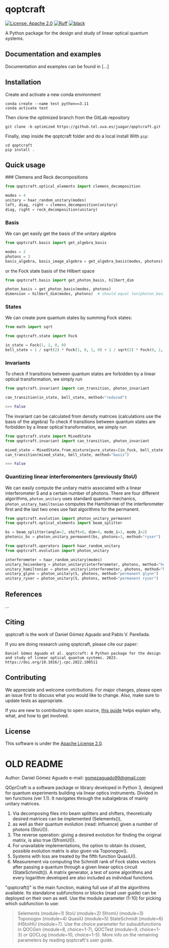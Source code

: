 # qoptcraft

[![License: Apache 2.0](https://img.shields.io/github/license/saltstack/salt)](https://www.apache.org/licenses/LICENSE-2.0)
[![Ruff](https://img.shields.io/endpoint?url=https://raw.githubusercontent.com/charliermarsh/ruff/main/assets/badge/v1.json)](https://github.com/charliermarsh/ruff)
[![black](https://img.shields.io/badge/code%20style-black-black)](https://github.com/psf/black)


A Python package for the design and study of linear optical quantum systems.

## Documentation and examples
Documentation and examples can be found in [...] 

## Installation
Create and activate a new conda environment
```console
conda create --name test python==3.11
conda activate test
```
Then clone the optimized branch from the GitLab repository
```console
git clone -b optimized https://github.tel.uva.es/juagar/qoptcraft.git
```
Finally, step inside the qoptcraft folder and do a local install
With `pip`:
```console
cd qoptcraft
pip install .
```

## Quick usage

### Clemens and Reck decompositions


```python
from qoptcraft.optical_elements import clemens_decomposition

modes = 4
unitary = haar_random_unitary(modes)
left, diag, right = clemens_decomposition(unitary)
diag, right = reck_decomposition(unitary)
```


### Basis

We can get easily get the basis of the unitary algebra
```python
from qoptcraft.basis import get_algebra_basis

modes = 2
photons = 3
basis_algebra, basis_image_algebra = get_algebra_basis(modes, photons)
```

or the Fock state basis of the Hilbert space
```python
from qoptcraft.basis import get_photon_basis, hilbert_dim

photon_basis = get_photon_basis(modes, photons)
dimension = hilbert_dim(modes, photons)  # should equal len(photon_basis)
```

### States

We can create pure quantum states by summing Fock states:
```python
from math import sqrt

from qoptcraft.state import Fock

in_state = Fock(1, 1, 0, 0)
bell_state = 1 / sqrt(2) * Fock(1, 0, 1, 0) + 1 / sqrt(2) * Fock(0, 1, 0, 1)
```

### Invariants

To check if transitions between quantum states are forbidden by a linear optical transformation, we simply run
```python
from qoptcraft.invariant import can_transition, photon_invariant

can_transition(in_state, bell_state, method="reduced")

>>> False
```

The invariant can be calculated from density matrices (calculations use the basis of the algebra)
To check if transitions between quantum states are forbidden by a linear optical transformation, we simply run
```python
from qoptcraft.state import MixedState
from qoptcraft.invariant import can_transition, photon_invariant

mixed_state = MixedState.from_mixture(pure_states=[in_fock, bell_state], probs=[0.5, 0.5])
can_transition(mixed_state, bell_state, method="basis")

>>> False
```

### Quantizing linear interferomenters (previously StoU)

We can easily compute the unitary matrix associated with a linear interferometer S and a certain number of photons. There are four different algorithms, `photon_unitary` uses standard quantum mechanics, `photon_unitary_hamiltonian` computes the Hamiltonian of the interferometer first and the last two ones use fast algorithms for the permanent.

```python
from qoptcraft.evolution import photon_unitary_permanent
from qoptcraft.optical_elements import beam_splitter

bs = beam_splitter(angle=2, shift=0, dim=4, mode_1=1, mode_2=2)
photonic_bs = photon_unitary_permanent(bs, photons=3, method="ryser")
```

```python
from qoptcraft.operators import haar_random_unitary
from qoptcraft.evolution import photon_unitary

interferometer = haar_random_unitary(modes)
unitary_heisenberg = photon_unitary(interferometer, photons, method="heisenberg")
unitary_hamiltonian = photon_unitary(interferometer, photons, method="hamiltonian")
unitary_glynn = photon_unitary(S, photons, method="permanent glynn")
unitary_ryser = photon_unitary(S, photons, method="permanent ryser")
```

## References

...


## Citing

qoptcraft is the work of Daniel Gómez Aguado and Pablo V. Parellada. 

If you are doing research using qoptcraft, please cite our paper:

    Daniel Gómez Aguado et al. qoptcraft: A Python package for the design and study of linear optical quantum systems. 2023. https://doi.org/10.1016/j.cpc.2022.108511


## Contributing

We appreciate and welcome contributions. For major changes, please open an issue first
to discuss what you would like to change. Also, make sure to update tests as appropriate.

If you are new to contributing to open source, [this guide](https://opensource.guide/how-to-contribute/) helps explain why, what, and how to get involved.

## License

This software is under the [Apache License 2.0](https://choosealicense.com/licenses/apache-2.0/).




# OLD README


Author: Daniel Gómez Aguado
e-mail: gomezaguado99@gmail.com

QOprCraft is a software package or library developed in Python 3, designed for quantum experiments building via linear optics instruments. 
Divided in ten functions (ver 1.1). It navigates through the subalgebras of mainly unitary matrices.
1) Via decomposing files into beam splitters and shifters, theoretically desired matrices can be implemented (Selements()), 
2) as well as their quantum evolution (read: influence) given a number of photons (StoU()).
3) The reverse operation: giving a desired evolution for finding the original matrix, is also true (SfromU()).
4) For unavailable implementations, the option to obtain its closest, possible evolution matrix is also given via Toponogov().
5) Systems with loss are treated by the fifth function QuasiU().
6) Measurement via computing the Schmidt rank of Fock states vectors after passing a quantum through a given linear optics circuit (StateSchmidt()).
A matrix generator, a test of some algorithms and every logarithm developed are also included as individual functions.

"qoptcraft()" is the main function, making full use of all the algorithms available. 
Its standalone subfunctions or blocks (read user guide) can be deployed on their own as well.
Use the module parameter (1-10) for picking which subfunction to use: 
> Selements (module=1)
> StoU (module=2)
> SfromU (module=3)
> Toponogov (module=4)
> QuasiU (module=5)
> StateSchmidt (module=6)
> iHStoiHU (module=7).
> Use the choice parameter for subsubfunctions in QOCGen (module=8, choice=1-7), QOCTest (module=9, choice=1-3) or QOCLog (module=10, choice=1-5).
More info on the remaining parameters by reading qoptcraft's user guide.
